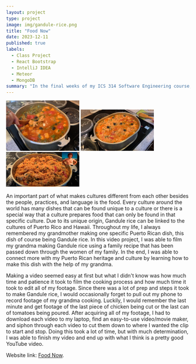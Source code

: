 ```yaml
---
layout: project
type: project
image: img/gandule-rice.png
title: "Food Now"
date: 2023-12-11
published: true
labels:
  - Class Project
  - React Bootstrap
  - IntelliJ IDEA
  - Meteor
  - MongoDB
summary: "In the final weeks of my ICS 314 Software Engineering course, my group and I were tasked with creating a website which would help people find food on the UH Manoa campus."
---
```


<div class="text-center p-4">
  <img width="200px" src="../img/gan_rice_3.png" class="img-thumbnail" >
  <img width="200px" src="../img/gan_rice_2.png" class="img-thumbnail" >
  <img width="200px" src="../img/gan_rice_1.png" class="img-thumbnail" >
</div>

An important part of what makes cultures different from each other besides the people, practices, and language is the food. Every culture around the world has many dishes that can be found unique to a culture or there is a special way that a culture prepares food that can only be found in that specific culture. Due to its unique origin, Gandule rice can be linked to the cultures of Puerto Rico and Hawaii. Throughout my life, I always remembered my grandmother making one specific Puerto Rican dish, this dish of course being Gandule rice. In this video project, I was able to film my grandma making Gandule rice using a family recipe that has been passed down through the women of my family. In the end, I was able to connect more with my Puerto Rican heritage and culture by learning how to make this dish with the help of my grandma.

Making a video seemed easy at first but what I didn't know was how much time and patience it took to film the cooking process and how much time it took to edit all of my footage. Since there was a lot of prep and steps it took to make Gandule rice, I would occasionally forget to pull out my phone to record footage of my grandma cooking. Luckily, I would remember the last minute and get footage of the last piece of chicken being cut or the last can of tomatoes being poured. After acquiring all of my footage, I had to download each video to my laptop, find an easy-to-use video/movie maker, and siphon through each video to cut them down to where I wanted the clip to start and stop. Doing this took a lot of time, but with much determination, I was able to finish my video and end up with what I think is a pretty good YouTube video.


Website link: [Food Now](http://67.205.186.185/).
